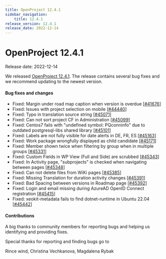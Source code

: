 ```yaml
---
title: OpenProject 12.4.1
sidebar_navigation:
    title: 12.4.1
release_version: 12.4.1
release_date: 2022-12-14
---
```


# OpenProject 12.4.1

Release date: 2022-12-14

We released [OpenProject 12.4.1](https://community.openproject.com/versions/1612).
The release contains several bug fixes and we recommend updating to the newest version.

<!--more-->
#### Bug fixes and changes

- Fixed: Margin under road map caption when version is overdue \[[#41676](https://community.openproject.com/wp/41676)\]
- Fixed: Issues with project selection on mobile \[[#44440](https://community.openproject.com/wp/44440)\]
- Fixed: Typo in translation source string \[[#45071](https://community.openproject.com/wp/45071)\]
- Fixed: Can not sort project CF in Administration \[[#45099](https://community.openproject.com/wp/45099)\]
- Fixed: Centos7 fails with "undefined symbol: PQconninfo" due to outdated postgresql-libs shared library \[[#45101](https://community.openproject.com/wp/45101)\]
- Fixed: Labels are not fully visible for date alerts in DE, FR, ES \[[#45163](https://community.openproject.com/wp/45163)\]
- Fixed: Work package wrongfully displayed as child candidate \[[#45171](https://community.openproject.com/wp/45171)\]
- Fixed: Member shown twice when filtering by group when in multiple groups \[[#45331](https://community.openproject.com/wp/45331)\]
- Fixed: Custom Fields in WP View (Full and Side) are scrubbed \[[#45343](https://community.openproject.com/wp/45343)\]
- Fixed: In Activity page, "subprojects" is checked when navigating between pages \[[#45348](https://community.openproject.com/wp/45348)\]
- Fixed: Can not delete files from WiKi pages \[[#45385](https://community.openproject.com/wp/45385)\]
- Fixed: Missing Translation for duration activity changes \[[#45391](https://community.openproject.com/wp/45391)\]
- Fixed: Bad Spacing between versions in Roadmap page \[[#45392](https://community.openproject.com/wp/45392)\]
- Fixed: Login and email missing during AzureAD OpenID Connect registration \[[#45415](https://community.openproject.com/wp/45415)\]
- Fixed: xeokit-metadata fails to find dotnet-runtime in Ubuntu 22.04 \[[#45442](https://community.openproject.com/wp/45442)\]

#### Contributions
A big thanks to community members for reporting bugs and helping us identifying and providing fixes.

Special thanks for reporting and finding bugs go to

Rince wind, Christina Vechkanova, Magdalena Rybak
